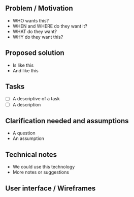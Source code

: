 ## Problem / Motivation
<!-- Describe the problem here using the 5Ws. You can use the user story format: As a [Who] and [When][Where] I would like [What] so that [Why] --> 
- WHO wants this?
- WHEN and WHERE do they want it?
- WHAT do they want?
- WHY do they want this?

## Proposed solution
<!-- Describe the solution here and list the tasks required -->
- Is like this 
- And like this

## Tasks
<!-- List of tasks for this ticket to be complete -->
- [ ] A descriptive of a task
- [ ] A description

## Clarification needed and assumptions
<!-- Write any questions you might have or assumptions that could help other contributors to understand the context within which the ticket was written -->
- A question
- An assumption

## Technical notes
- We could use this technology 
- More notes or suggestions

## User interface / Wireframes
<!-- Include any useful sketch, wireframes, screenshot if relevant. -->

